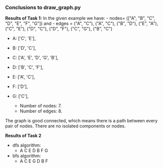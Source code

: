 ### Conclusions to  draw_graph.py
**Results of Task 1:**
In the given example we have: 
    - nodes= (["A", "B", "C", "D", "E", "F", "G"]) and
    - edges = ("A", "C"), ("A", "C"), ("B", "D"), ("E", "A"), ("C", "E"), ("D", "C"), ("D", "F"), ("C", "G"), ("B", "C")
*  A: ['C', 'E'],
*  B: ['D', 'C'],
*  C: ['A', 'E', 'D', 'G', 'B'],
*  D: ['B', 'C', 'F'],
*  E: ['A', 'C'],
*  F: ['D'],
*  G: ['C'],


    - Number of nodes: 7.
    - Number of edges: 8.


The graph is good connected, which means there is a path between every pair of nodes. There are no isolated components or nodes.

**Results of Task 2**
* dfs algorithm:
  - A C E D B F G 
* bfs algorithm:
  - A C E G D B F 